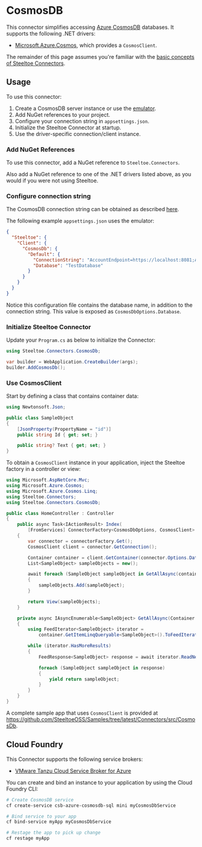 # CosmosDB

This connector simplifies accessing [Azure CosmosDB](https://azure.microsoft.com/products/cosmos-db/) databases.
It supports the following .NET drivers:
- [Microsoft.Azure.Cosmos](https://www.nuget.org/packages/Microsoft.Azure.Cosmos), which provides a `CosmosClient`.

The remainder of this page assumes you're familiar with the [basic concepts of Steeltoe Connectors](./usage.md).

## Usage

To use this connector:

1. Create a CosmosDB server instance or use the [emulator](https://learn.microsoft.com/azure/cosmos-db/local-emulator).
1. Add NuGet references to your project.
1. Configure your connection string in `appsettings.json`.
1. Initialize the Steeltoe Connector at startup.
1. Use the driver-specific connection/client instance.

### Add NuGet References

To use this connector, add a NuGet reference to `Steeltoe.Connectors`.

Also add a NuGet reference to one of the .NET drivers listed above, as you would if you were not using Steeltoe.

### Configure connection string

The CosmosDB connection string can be obtained as described [here](https://learn.microsoft.com/azure/cosmos-db/nosql/how-to-dotnet-get-started#retrieve-your-account-connection-string).

The following example `appsettings.json` uses the emulator:

```json
{
  "Steeltoe": {
    "Client": {
      "CosmosDb": {
        "Default": {
          "ConnectionString": "AccountEndpoint=https://localhost:8081;AccountKey=C2y6yDjf5/R+ob0N8A7Cgv30VRDJIWEHLM+4QDU5DE2nQ9nDuVTqobD4b8mGGyPMbIZnqyMsEcaGQy67XIw/Jw==",
          "Database": "TestDatabase"
        }
      }
    }
  }
}
```

Notice this configuration file contains the database name, in addition to the connection string. This value is exposed
as `CosmosDbOptions.Database`.

### Initialize Steeltoe Connector

Update your `Program.cs` as below to initialize the Connector:

```csharp
using Steeltoe.Connectors.CosmosDb;

var builder = WebApplication.CreateBuilder(args);
builder.AddCosmosDb();
```

### Use CosmosClient

Start by defining a class that contains container data:
```csharp
using Newtonsoft.Json;

public class SampleObject
{
    [JsonProperty(PropertyName = "id")]
    public string Id { get; set; }

    public string? Text { get; set; }
}
```

To obtain a `CosmosClient` instance in your application, inject the Steeltoe factory in a controller or view:

```csharp
using Microsoft.AspNetCore.Mvc;
using Microsoft.Azure.Cosmos;
using Microsoft.Azure.Cosmos.Linq;
using Steeltoe.Connectors;
using Steeltoe.Connectors.CosmosDb;

public class HomeController : Controller
{
    public async Task<IActionResult> Index(
        [FromServices] ConnectorFactory<CosmosDbOptions, CosmosClient> connectorFactory)
    {
        var connector = connectorFactory.Get();
        CosmosClient client = connector.GetConnection();

        Container container = client.GetContainer(connector.Options.Database, "TestContainer");
        List<SampleObject> sampleObjects = new();

        await foreach (SampleObject sampleObject in GetAllAsync(container))
        {
            sampleObjects.Add(sampleObject);
        }

        return View(sampleObjects);
    }

    private async IAsyncEnumerable<SampleObject> GetAllAsync(Container container)
    {
        using FeedIterator<SampleObject> iterator =
            container.GetItemLinqQueryable<SampleObject>().ToFeedIterator();

        while (iterator.HasMoreResults)
        {
            FeedResponse<SampleObject> response = await iterator.ReadNextAsync();

            foreach (SampleObject sampleObject in response)
            {
                yield return sampleObject;
            }
        }
    }
}
```

A complete sample app that uses `CosmosClient` is provided at https://github.com/SteeltoeOSS/Samples/tree/latest/Connectors/src/CosmosDb.

## Cloud Foundry

This Connector supports the following service brokers:
- [VMware Tanzu Cloud Service Broker for Azure](https://docs.vmware.com/en/Tanzu-Cloud-Service-Broker-for-Azure/1.4/csb-azure/GUID-index.html)

You can create and bind an instance to your application by using the Cloud Foundry CLI:

```bash
# Create CosmosDB service
cf create-service csb-azure-cosmosdb-sql mini myCosmosDbService

# Bind service to your app
cf bind-service myApp myCosmosDbService

# Restage the app to pick up change
cf restage myApp
```
